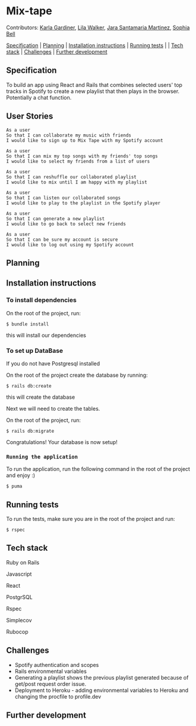 # Mix-tape

Contributors: [Karla Gardiner](https://github.com/KG700), [Lila Walker](https://github.com/lilawalker), [Jara Santamaria Martinez](https://github.com/jarasmar), [Sophia Bell](https://github.com/Kittaru87)

[Specification](#Specification) | [Planning](#Planning) | [Installation instructions](#Installation-instructions) | [Running tests](#Running-tests) | | [Tech stack](#Tech-stack) | [Challenges](#challenges) | [Further development](#Further-development)

## Specification
To build an app using React and Rails that combines selected users' top tracks in Spotify to create a new playlist that then plays in the browser. Potentially a chat function.

## User Stories

```
As a user
So that I can collaborate my music with friends
I would like to sign up to Mix Tape with my Spotify account

As a user
So that I can mix my top songs with my friends' top songs
I would like to select my friends from a list of users

As a user
So that I can reshuffle our collaborated playlist
I would like to mix until I am happy with my playlist

As a user
So that I can listen our collaborated songs
I would like to play to the playlist in the Spotify player

As a user
So that I can generate a new playlist
I would like to go back to select new friends

As a user
So that I can be sure my account is secure
I would like to log out using my Spotify account
```

## Planning



## Installation instructions

### To install dependencies

On the root of the project, run:

```
$ bundle install
```
this will install our dependencies

### To set up DataBase

If you do not have Postgresql installed

On the root of the project create the database by running:

```
$ rails db:create
```
this will create the database

Next we will need to create the tables.

On the root of the project, run:

```
$ rails db:migrate
```

Congratulations! Your database is now setup!

### `Running the application`

To run the application, run the following command in the root of the project and enjoy :)

```
$ puma
```

## Running tests

To run the tests, make sure you are in the root of the project and run:

```
$ rspec
```

## Tech stack
Ruby on Rails

Javascript

React

PostgrSQL

Rspec

Simplecov

Rubocop




## Challenges

* Spotify authentication and scopes
* Rails environmental variables
* Generating a playlist shows the previous playlist generated because of get/post request order issue.
* Deployment to Heroku - adding environmental variables to Heroku and changing the procfile to profile.dev

## Further development
